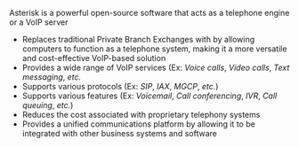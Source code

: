 Asterisk is a powerful open-source software that acts as a telephone engine or a VoIP server

* Replaces traditional Private Branch Exchanges with by allowing computers to function as a telephone system, making it a more versatile and cost-effective VoIP-based solution
* Provides a wide range of VoIP services (Ex: *Voice calls*, *Video calls*, *Text messaging*, *etc.*
* Supports various protocols (Ex: *SIP*, *IAX*, *MGCP*, *etc.*)
* Supports various features (Ex: *Voicemail*, *Call conferencing*, *IVR*, *Call queuing*, *etc.*)
* Reduces the cost associated with proprietary telephony systems
* Provides a unified communications platform by allowing it to be integrated with other business systems and software
